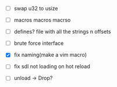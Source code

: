 - [ ] swap u32 to usize
- [ ] macros macros macrso
- [ ] defines? file with all the strings n offsets
- [ ] brute force interface 
- [x] fix naming(make a vim macro) 
- [ ] fix sdl not loading on hot reload 
- [ ] unload -> Drop?


